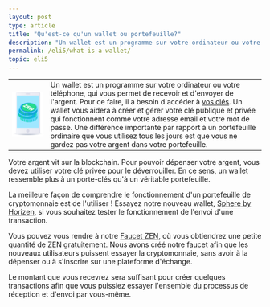 ```yaml
---
layout: post
type: article
title: "Qu'est-ce qu'un wallet ou portefeuille?"
description: "Un wallet est un programme sur votre ordinateur ou votre téléphone, qui vous permet de recevoir et d'envoyer de l'argent."
permalink: /eli5/what-is-a-wallet/
topic: eli5
---
```


<table class="table lead">
    <tr>
        <td class="icon"><img src="/assets/post_files/eli5/what-is-a-wallet/Wallet-2.jpg" alt="Wallet"></td>
        <td>
            Un wallet est un programme sur votre ordinateur ou votre téléphone, qui vous permet de recevoir et d'envoyer de l'argent. Pour ce faire, il a besoin d'accéder à <a href="{{ site.baseurl }}{% post_url /eli5/2000-01-10-what-is-public-key-cryptography %}">vos clés</a>. Un wallet vous aidera à créer et gérer votre clé publique et privée qui fonctionnent comme votre adresse email et votre mot de passe. Une différence importante par rapport à un portefeuille ordinaire que vous utilisez tous les jours est que vous ne gardez pas votre argent dans votre portefeuille.
        </td>
    </tr>
</table> 


Votre argent vit sur la blockchain. Pour pouvoir dépenser votre argent, vous devez utiliser votre clé privée pour le déverrouiller. En ce sens, un wallet ressemble plus à un porte-clés qu'à un véritable portefeuille.

La meilleure façon de comprendre le fonctionnement d'un portefeuille de cryptomonnaie est de l'utiliser ! Essayez notre nouveau wallet, [Sphere by Horizen](https://www.horizen.global/es/wallets/), si vous souhaitez tester le fonctionnement de l'envoi d'une transaction.

Vous pouvez vous rendre à notre [Faucet ZEN](https://getzen.cash/), où vous obtiendrez une petite quantité de ZEN gratuitement. Nous avons créé notre faucet afin que les nouveaux utilisateurs puissent essayer la cryptomonnaie, sans avoir à la dépenser ou à s'inscrire sur une plateforme d'échange.

Le montant que vous recevrez sera suffisant pour créer quelques transactions afin que vous puissiez essayer l'ensemble du processus de réception et d'envoi par vous-même.